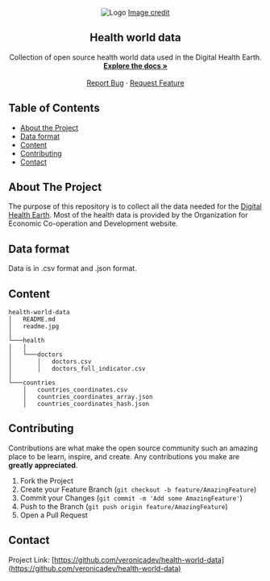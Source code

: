 <p align="center">
<img src="https://raw.githubusercontent.com/veronicadev/health-world-data/master/public/readme.jpg" alt="Logo">
<a href="https://it.freepik.com/katemangostar" target="_blank">Image credit</a> 
</p>
<h2 align="center"> Health world data</h2>
  <p align="center">
    Collection of open source health world data used in the Digital Health Earth. 
    <br />
    <a href="https://github.com/veronicadev/health-world-data"><strong>Explore the docs »</strong></a>
    <br />
    <br />
    <a href="https://github.com/veronicadev/health-world-data/issues">Report Bug</a>
    ·
    <a href="https://github.com/veronicadev/health-world-data/issues">Request Feature</a>
  </p>


<!-- TABLE OF CONTENTS -->
## Table of Contents

* [About the Project](#about-the-project)
* [Data format](#data-format)
* [Content](#content)
* [Contributing](#contributing)
* [Contact](#contact)

 
## About The Project

The purpose of this repository is to collect all the data needed for the [Digital Health Earth](https://github.com/veronicadev/digital-earth). Most of the health data is provided by the Organization for Economic Co-operation and Development website.


## Data format
Data is in .csv format and .json format.

## Content
```
health-world-data
│   README.md
│   readme.jpg    
│
└───health
│   │
│   └───doctors
│       │   doctors.csv
│       │   doctors_full_indicator.csv
│   
└───countries
    │   countries_coordinates.csv
    │   countries_coordinates_array.json
    │   countries_coordinates_hash.json
```

## Contributing

Contributions are what make the open source community such an amazing place to be learn, inspire, and create. Any contributions you make are **greatly appreciated**.

1. Fork the Project
2. Create your Feature Branch (`git checkout -b feature/AmazingFeature`)
3. Commit your Changes (`git commit -m 'Add some AmazingFeature'`)
4. Push to the Branch (`git push origin feature/AmazingFeature`)
5. Open a Pull Request


## Contact

Project Link: [https://github.com/veronicadev/health-world-data](https://github.com/veronicadev/health-world-data)
